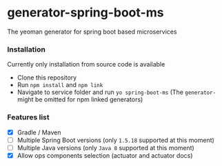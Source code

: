 # generator-spring-boot-ms
The yeoman generator for spring boot based microservices

### Installation
Currently only installation from source code is available
* Clone this repository
* Run `npm install` and `npm link`
* Navigate to service folder and run `yo spring-boot-ms` (The `generator-` might be omitted for npm linked generators)

### Features list
- [x] Gradle / Maven
- [ ] Multiple Spring Boot versions (only `1.5.18` supported at this moment)
- [ ] Multiple Java versions (only `Java 8` supported at this moment)
- [x] Allow ops components selection (actuator and actuator docs)